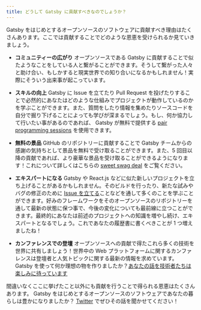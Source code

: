 ```yaml
---
title: どうして Gatsby に貢献すべきなのでしょうか？
---
```


Gatsby をはじめとするオープンソースのソフトウェアに貢献すべき理由はたくさんあります。ここでは貢献することでどのような恩恵を受けられるか見ていきましょう。

- **コミュニティーの広がり** オープンソースである Gatsby に貢献することで似たようなことをしている人と繋がることができます。そうして繋がった人々と助け合い、もしかすると現実世界での知り合いになるかもしれません！実際にそういう出来事が起こっています。

- **スキルの向上** Gatsby に Issue を立てたり Pull Request を投げたりすることで必然的にあなたはどのような仕組みでプロジェクトが動作しているのかを学ぶことができます。また、質問をしたり情報を集めたりソースコードを自分で掘り下げることによっても学びが深まるでしょう。もし、何か協力して行いたい事があるのであれば、 Gatsby が無料で提供する [pair programming sessions](/contributing/pair-programming/) を使用できます。

- **無料の景品** GitHub のリポジトリーに貢献することで Gatsby チームからの感謝の気持ちとして景品を無料で受け取ることができます。また、5 回目以降の貢献であれば、より豪華な景品を受け取ることができるようになります！これについて詳しくはこちらの [sweet swag deal](/contributing/contributor-swag/) をご覧ください。

- **エキスパートになる** Gatsby や React.js などに似た新しいプロジェクトを立ち上げることがあるかもしれません。そのビルドを行ったり、新たな試みやバグの修正のために [Issue を立てる](/contributing/how-to-file-an-issue/)ことなどを通して多くのことを学ぶことができます。好みのフレームワークをそのオープンソースのリポジトリーを通して最新の状態に保つ事で、今後の変化についても最前線に立つことができます。最終的にあなたは前述のプロジェクトへの知識を増やし続け、エキスパートとなるでしょう。これであなたの履歴書に書くべきことが 1 つ増えましたね！

- **カンファレンスでの登壇** オープンソースへの貢献で得たこれら多くの技術を世界に共有しましょう！世界中の Web プラットフォームに関するカンファレンスは登壇者と人気トピックに関する最新の情報を求めています。 Gatsby を使って何か理想の物を作りましたか？[あなたの話を技術者たちは楽しみに待っています](http://weareallaweso.me/)

間違いなくここに挙げたこと以外にも貢献を行うことで得られる恩恵はたくさんあります。 Gatsby をはじめとするオープンソースのソフトウェアであなたの暮らしは豊かになりましたか？ [Twitter](https://twitter.com/gatsbyjs) でぜひその話を聞かせてください！
